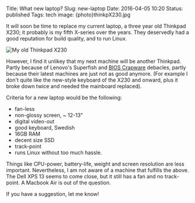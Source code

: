 Title: What new laptop?
Slug: new-laptop
Date: 2016-04-05 10:20
Status: published
Tags: tech
image: {photo}thinkpX230.jpg

It will soon be time to replace my current laptop, a three
year old Thinkpad X230; it probably is my fifth X-series over
the years. They deservedly had a good reputation for build
quality, and to run Linux.

![My old Thinkpad X230]({photo}thinkpX230.jpg "Starting to look beaten-up")

However, I find it unlikey that my next machine will be another
Thinkpad. Partly because of Lenovo's Superfish and [BIOS
Crapware](http://www.theregister.co.uk/2015/08/12/lenovo_firmware_nasty/)
debacles, partly because their latest machines are just not as
good anymore. (For example I don't quite like the new-style keyboard of the X230 and onward, plus it broke down twice and needed the mainboard replaced).

Criteria for a new laptop would be the following:

* fan-less
* non-glossy screen, ~ 12-13"
* digital video-out
* good keyboard, Swedish
* 16GB RAM
* decent size SSD
* track-point
* runs Linux without too much hassle.

Things like CPU-power, battery-life, weight and screen
resolution are less important. Nevertheless, I am not aware of
a machine that fulfills the above. The Dell XPS 13 seems to
come close, but it still has a fan and no track-point. A Macbook Air is out of the question.

If you have a suggestion, let me know!
